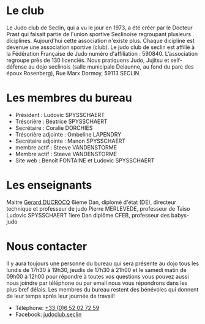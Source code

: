 # Le club

Le Judo club de Seclin, qui a vu le jour en 1973, a été créer par le Docteur Prast qui faisait partie de l'union sportive Seclinoise regroupant plusieurs diciplines. Aujourd'hui cette association n'existe plus. Chaque dicipline est devenue une association sportive (club). Le judo club de seclin est affilié à la Fédération Française de Judo numéro d'affiliation : 590840. L’association regroupe près de 130 licenciés. Nous pratiquons Judo, Jujitsu et self-défense au dojo seclinois (salle municipale Delaunne, au fond du parc des époux Rosenberg), Rue Marx Dormoy, 59113 SECLIN.

# Les membres du bureau

- Président : Ludovic SPYSSCHAERT
- Trésorière : Béatrice SPYSSCHAERT
- Secrétaire : Coralie DORCHIES
- Trésorière adjointe : Ombeline LAPENDRY
- Secrétaire adjointe : Manon SPYSSCHAERT
- membre actif : Steeve VANDENSTORME
- Membre actif : Steeve VANDENSTORME
- Site web : Benoît FONTAINE et Ludovic SPYSSCHAERT

# Les enseignants

Maitre [Gerard DUCROCQ](http://gerardducrocq.com/) 6ieme Dan, diplomé d'état (DE), directeur technique et professeur de judo
Pierre MERLEVEDE, professeur de Taïso
Ludovic SPYSSCHAERT 1iere Dan diplôme CFEB, professeur des babys-judo


# Nous contacter

Il y aura toujours une personne du bureau qui sera présente au dojo tous les lundis de 17h30 à 19h30, jeudis de 17h30 à 21h00 et le samedi matin de 09h00 à 12h00 pour répondre à toutes vos questions vous pouvez aussi nous joindre par téléphone ou par email nous vous répondrons dans les plus bref délais. Les membres du bureau restent des bénévoles qui donnent de leur temps aprés leur journée de travail!

- Téléphone: [+33 (0)6 52 02 72 59](tel:+33652027259)
- Facebook: [judoclub.seclin](https://fr-fr.facebook.com/judoclub.seclin)
